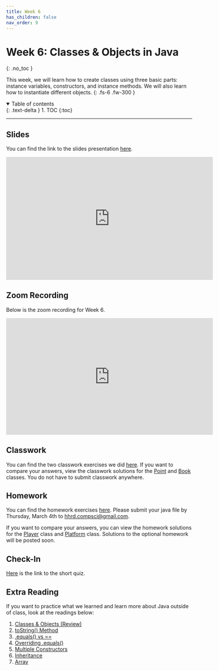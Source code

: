 ```yaml
---
title: Week 6
has_children: false
nav_order: 9
---
```


# Week 6: Classes & Objects in Java
{: .no_toc }

This week, we will learn how to create classes using three basic parts: instance variables, constructors, and instance methods. We will also learn how to instantiate different objects.
{: .fs-6 .fw-300 }

<details open markdown="block">
  <summary>
    Table of contents
  </summary>
  {: .text-delta }
1. TOC
{:toc}
</details>

---

## Slides

You can find the link to the slides presentation [here](https://docs.google.com/presentation/d/15OTSkhfbMFClPISJVRoqX1dG6Q7WALh0KFQE9NTPxoY/edit?usp=sharing).

<iframe src="https://docs.google.com/presentation/d/e/2PACX-1vTD8NGCS0SFljBLvJBD-c9ysL_RGK-yTp2L-RzG18uYLVPoCzNgb6xO5YblWXMMPBt9cBq1bJN1bYnz/embed?start=false&loop=false&delayms=3000" frameborder="0" width="560" height="331.92" allowfullscreen="true" mozallowfullscreen="true" webkitallowfullscreen="true"></iframe>

## Zoom Recording

Below is the zoom recording for Week 6.

<iframe width="560" height="315" src="https://www.youtube.com/embed/bxUs5qxPoc4" frameborder="0" allow="accelerometer; autoplay; clipboard-write; encrypted-media; gyroscope; picture-in-picture" allowfullscreen></iframe>

## Classwork

You can find the two classwork exercises we did [here](https://docs.google.com/document/d/1eAeeMbFFK2I7ghgrrP1mJcjhg0VTQSJHJvhhT-71m30/edit?usp=sharing). If you want to compare your answers, view the classwork solutions for the [Point](https://gist.github.com/technoAl/64194fda28fabde27e819a4262d619b8) and [Book](https://gist.github.com/technoAl/a16fc1b2636e503a38d08005610600b9) classes. You do not have to submit classwork anywhere.

## Homework

You can find the homework exercises [here](https://docs.google.com/document/d/1KKKEJe7ofrlOrTDr211dkBfp6gCjcslVPL3tFQR-ezo/edit?usp=sharing). Please submit your java file by Thursday, March 4th to [hhrd.compsci@gmail.com](mailto:hhrd.compsci@gmail.com).

If you want to compare your answers, you can view the homework solutions for the [Player](https://gist.github.com/technoAl/f69d84708acb2e0cc6a70b347f4c3641) class and [Platform](https://gist.github.com/technoAl/459c1f8b4b8998fd43a028c549a36ec0) class. Solutions to the optional homework will be posted soon.

## Check-In

[Here](https://forms.gle/1a5HeCZKBJ1nqHLDA) is the link to the short quiz.

## Extra Reading

If you want to practice what we learned and learn more about Java outside of class, look at the readings below:

1. [Classes & Objects (Review)](https://www.w3schools.com/java/java_classes.asp)
2. [toString() Method](https://explainjava.com/tostring-method-java/)
3. [.equals() vs ==](https://www.geeksforgeeks.org/difference-equals-method-java/)
4. [Overriding .equals()](https://www.geeksforgeeks.org/overriding-equals-method-in-java/)
5. [Multiple Constructors](https://www.geeksforgeeks.org/constructor-overloading-java/)
6. [Inheritance](https://www.programiz.com/java-programming/inheritance)
7. [Array](https://www.scaler.com/topics/java/array-in-java/)
